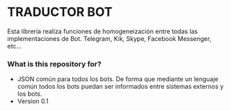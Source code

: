 # TRADUCTOR BOT #

Esta librería realiza funciones de homogeneización entre todas las implementaciones de Bot. Telegram, Kik, Skype, Facebook Messenger, etc...

### What is this repository for? ###

* JSON común para todos los bots. De forma que mediante un lenguaje común todos los bots puedan ser informados entre sistemas externos y los bots.
* Version 0.1
